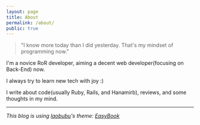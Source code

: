 ```yaml
---
layout: page
title: About
permalink: /about/
public: true
---
```


> "I know more today than I did yesterday. That's my mindset of programming now."

I'm a novice RoR developer, aiming a decent web developer(focusing on Back-End) now.

I always try to learn new tech with joy :)

I write about code(usually Ruby, Rails, and Hanamirb), reviews, and some thoughts in my mind.


---

*This blog is using [laobubu](http://laobubu.net)'s theme: [EasyBook](https://github.com/laobubu/jekyll-theme-EasyBook)*
